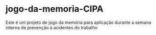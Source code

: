 # jogo-da-memoria-CIPA
Este é um projeto de jogo da memória para aplicação durante a semana interna de prevenção à acidentes do trabalho
